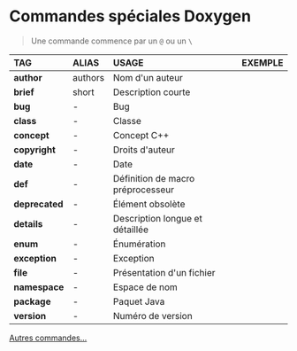 # Commandes spéciales Doxygen

> Une commande commence par un `@` ou un `\`

|TAG|ALIAS|USAGE|EXEMPLE|
|:--|:--|:--|:--|
|**author**|authors|Nom d'un auteur||
|**brief**|short|Description courte||
|**bug**|-|Bug||
|**class**|-|Classe||
|**concept**|-|Concept C++||
|**copyright**|-|Droits d'auteur||
|**date**|-|Date||
|**def**|-|Définition de macro préprocesseur||
|**deprecated**|-|Élément obsolète||
|**details**|-|Description longue et détaillée||
|**enum**|-|Énumération||
|**exception**|-|Exception||
|**file**|-|Présentation d'un fichier||
|**namespace**|-|Espace de nom||
|**package**|-|Paquet Java||
|**version**|-|Numéro de version||

[Autres commandes...](https://www.doxygen.nl/manual/commands.html)
